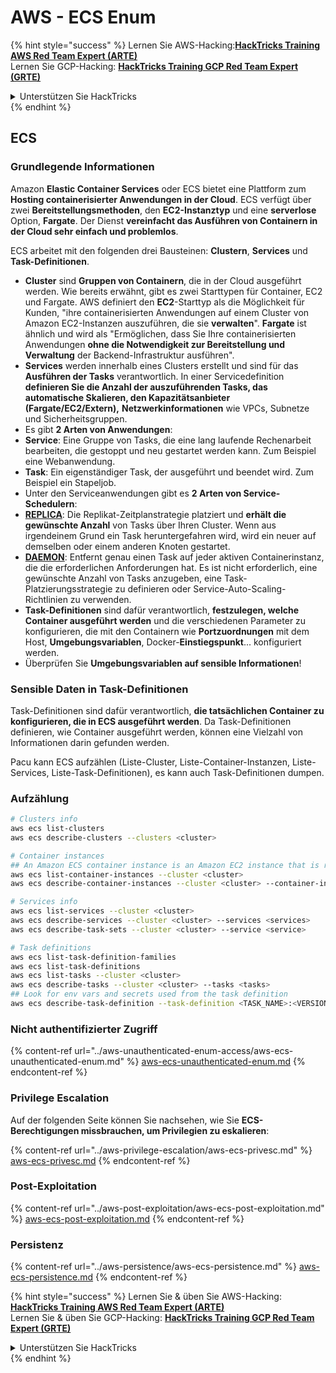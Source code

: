 # AWS - ECS Enum

{% hint style="success" %}
Lernen Sie AWS-Hacking:<img src="/.gitbook/assets/image.png" alt="" data-size="line">[**HackTricks Training AWS Red Team Expert (ARTE)**](https://training.hacktricks.xyz/courses/arte)<img src="/.gitbook/assets/image.png" alt="" data-size="line">\
Lernen Sie GCP-Hacking: <img src="/.gitbook/assets/image (2).png" alt="" data-size="line">[**HackTricks Training GCP Red Team Expert (GRTE)**<img src="/.gitbook/assets/image (2).png" alt="" data-size="line">](https://training.hacktricks.xyz/courses/grte)

<details>

<summary>Unterstützen Sie HackTricks</summary>

* Überprüfen Sie die [**Abonnementpläne**](https://github.com/sponsors/carlospolop)!
* **Treten Sie der** 💬 [**Discord-Gruppe**](https://discord.gg/hRep4RUj7f) oder der [**Telegram-Gruppe**](https://t.me/peass) bei oder **folgen** Sie uns auf **Twitter** 🐦 [**@hacktricks\_live**](https://twitter.com/hacktricks\_live)**.**
* **Teilen Sie Hacking-Tricks, indem Sie PRs an die** [**HackTricks**](https://github.com/carlospolop/hacktricks) und [**HackTricks Cloud**](https://github.com/carlospolop/hacktricks-cloud) Github-Repositorys einreichen.

</details>
{% endhint %}

## ECS

### Grundlegende Informationen

Amazon **Elastic Container Services** oder ECS bietet eine Plattform zum **Hosting containerisierter Anwendungen in der Cloud**. ECS verfügt über zwei **Bereitstellungsmethoden**, den **EC2-Instanztyp** und eine **serverlose** Option, **Fargate**. Der Dienst **vereinfacht das Ausführen von Containern in der Cloud sehr einfach und problemlos**.

ECS arbeitet mit den folgenden drei Bausteinen: **Clustern**, **Services** und **Task-Definitionen**.

* **Cluster** sind **Gruppen von Containern**, die in der Cloud ausgeführt werden. Wie bereits erwähnt, gibt es zwei Starttypen für Container, EC2 und Fargate. AWS definiert den **EC2**-Starttyp als die Möglichkeit für Kunden, "ihre containerisierten Anwendungen auf einem Cluster von Amazon EC2-Instanzen auszuführen, die sie **verwalten**". **Fargate** ist ähnlich und wird als "Ermöglichen, dass Sie Ihre containerisierten Anwendungen **ohne die Notwendigkeit zur Bereitstellung und Verwaltung** der Backend-Infrastruktur ausführen".
* **Services** werden innerhalb eines Clusters erstellt und sind für das **Ausführen der Tasks** verantwortlich. In einer Servicedefinition **definieren Sie die Anzahl der auszuführenden Tasks, das automatische Skalieren, den Kapazitätsanbieter (Fargate/EC2/Extern),** **Netzwerkinformationen** wie VPCs, Subnetze und Sicherheitsgruppen.
* Es gibt **2 Arten von Anwendungen**:
* **Service**: Eine Gruppe von Tasks, die eine lang laufende Rechenarbeit bearbeiten, die gestoppt und neu gestartet werden kann. Zum Beispiel eine Webanwendung.
* **Task**: Ein eigenständiger Task, der ausgeführt und beendet wird. Zum Beispiel ein Stapeljob.
* Unter den Serviceanwendungen gibt es **2 Arten von Service-Schedulern**:
* [**REPLICA**](https://docs.aws.amazon.com/AmazonECS/latest/developerguide/ecs\_services.html): Die Replikat-Zeitplanstrategie platziert und **erhält die gewünschte Anzahl** von Tasks über Ihren Cluster. Wenn aus irgendeinem Grund ein Task heruntergefahren wird, wird ein neuer auf demselben oder einem anderen Knoten gestartet.
* [**DAEMON**](https://docs.aws.amazon.com/AmazonECS/latest/developerguide/ecs\_services.html): Entfernt genau einen Task auf jeder aktiven Containerinstanz, die die erforderlichen Anforderungen hat. Es ist nicht erforderlich, eine gewünschte Anzahl von Tasks anzugeben, eine Task-Platzierungsstrategie zu definieren oder Service-Auto-Scaling-Richtlinien zu verwenden.
* **Task-Definitionen** sind dafür verantwortlich, **festzulegen, welche Container ausgeführt werden** und die verschiedenen Parameter zu konfigurieren, die mit den Containern wie **Portzuordnungen** mit dem Host, **Umgebungsvariablen**, Docker-**Einstiegspunkt**... konfiguriert werden.
* Überprüfen Sie **Umgebungsvariablen auf sensible Informationen**!

### Sensible Daten in Task-Definitionen

Task-Definitionen sind dafür verantwortlich, **die tatsächlichen Container zu konfigurieren, die in ECS ausgeführt werden**. Da Task-Definitionen definieren, wie Container ausgeführt werden, können eine Vielzahl von Informationen darin gefunden werden.

Pacu kann ECS aufzählen (Liste-Cluster, Liste-Container-Instanzen, Liste-Services, Liste-Task-Definitionen), es kann auch Task-Definitionen dumpen.

### Aufzählung
```bash
# Clusters info
aws ecs list-clusters
aws ecs describe-clusters --clusters <cluster>

# Container instances
## An Amazon ECS container instance is an Amazon EC2 instance that is running the Amazon ECS container agent and has been registered into an Amazon ECS cluster.
aws ecs list-container-instances --cluster <cluster>
aws ecs describe-container-instances --cluster <cluster> --container-instances <container_instance_arn>

# Services info
aws ecs list-services --cluster <cluster>
aws ecs describe-services --cluster <cluster> --services <services>
aws ecs describe-task-sets --cluster <cluster> --service <service>

# Task definitions
aws ecs list-task-definition-families
aws ecs list-task-definitions
aws ecs list-tasks --cluster <cluster>
aws ecs describe-tasks --cluster <cluster> --tasks <tasks>
## Look for env vars and secrets used from the task definition
aws ecs describe-task-definition --task-definition <TASK_NAME>:<VERSION>
```
### Nicht authentifizierter Zugriff

{% content-ref url="../aws-unauthenticated-enum-access/aws-ecs-unauthenticated-enum.md" %}
[aws-ecs-unauthenticated-enum.md](../aws-unauthenticated-enum-access/aws-ecs-unauthenticated-enum.md)
{% endcontent-ref %}

### Privilege Escalation

Auf der folgenden Seite können Sie nachsehen, wie Sie **ECS-Berechtigungen missbrauchen, um Privilegien zu eskalieren**:

{% content-ref url="../aws-privilege-escalation/aws-ecs-privesc.md" %}
[aws-ecs-privesc.md](../aws-privilege-escalation/aws-ecs-privesc.md)
{% endcontent-ref %}

### Post-Exploitation

{% content-ref url="../aws-post-exploitation/aws-ecs-post-exploitation.md" %}
[aws-ecs-post-exploitation.md](../aws-post-exploitation/aws-ecs-post-exploitation.md)
{% endcontent-ref %}

### Persistenz

{% content-ref url="../aws-persistence/aws-ecs-persistence.md" %}
[aws-ecs-persistence.md](../aws-persistence/aws-ecs-persistence.md)
{% endcontent-ref %}

{% hint style="success" %}
Lernen Sie & üben Sie AWS-Hacking:<img src="/.gitbook/assets/image.png" alt="" data-size="line">[**HackTricks Training AWS Red Team Expert (ARTE)**](https://training.hacktricks.xyz/courses/arte)<img src="/.gitbook/assets/image.png" alt="" data-size="line">\
Lernen Sie & üben Sie GCP-Hacking: <img src="/.gitbook/assets/image (2).png" alt="" data-size="line">[**HackTricks Training GCP Red Team Expert (GRTE)**<img src="/.gitbook/assets/image (2).png" alt="" data-size="line">](https://training.hacktricks.xyz/courses/grte)

<details>

<summary>Unterstützen Sie HackTricks</summary>

* Überprüfen Sie die [**Abonnementpläne**](https://github.com/sponsors/carlospolop)!
* **Treten Sie der** 💬 [**Discord-Gruppe**](https://discord.gg/hRep4RUj7f) oder der [**Telegram-Gruppe**](https://t.me/peass) bei oder **folgen** Sie uns auf **Twitter** 🐦 [**@hacktricks\_live**](https://twitter.com/hacktricks\_live)**.**
* **Teilen Sie Hacking-Tricks, indem Sie PRs an die** [**HackTricks**](https://github.com/carlospolop/hacktricks) und [**HackTricks Cloud**](https://github.com/carlospolop/hacktricks-cloud) Github-Repositories einreichen.

</details>
{% endhint %}
